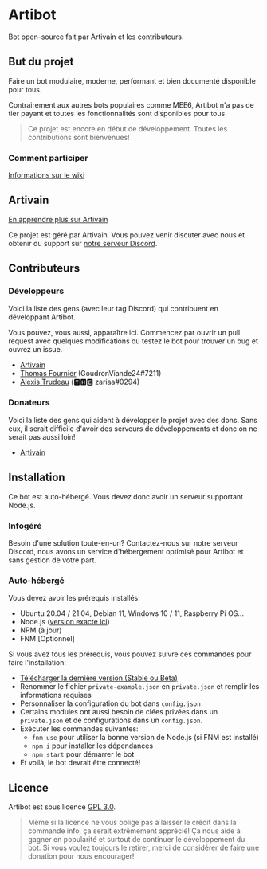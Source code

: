 # Artibot
Bot open-source fait par Artivain et les contributeurs.

## But du projet
Faire un bot modulaire, moderne, performant et bien documenté disponible pour tous. 

Contrairement aux autres bots populaires comme MEE6, Artibot n'a pas de tier payant et toutes les fonctionnalités sont disponibles pour tous. 

> Ce projet est encore en début de développement. Toutes les contributions sont bienvenues!

### Comment participer
[Informations sur le wiki](https://github.com/Artivain/artibot/wiki/Comment-participer)

## Artivain
[En apprendre plus sur Artivain](https://artivain.com/)

Ce projet est géré par Artivain. Vous pouvez venir discuter avec nous et obtenir du support sur [notre serveur Discord](https://discord.artivain.com/).

## Contributeurs

### Développeurs
Voici la liste des gens (avec leur tag Discord) qui contribuent en développant Artibot.

Vous pouvez, vous aussi, apparaître ici. Commencez par ouvrir un pull request avec quelques modifications ou testez le bot pour trouver un bug et ouvrez un issue.

 - [Artivain](https://github.com/Artivain)
 - [Thomas Fournier](https://github.com/GoudronViande24) (GoudronViande24#7211)
 - [Alexis Trudeau](https://github.com/Zariaa27) (🆃🅷🅴 zariaa#0294)

### Donateurs
Voici la liste des gens qui aident à développer le projet avec des dons. Sans eux, il serait difficile d'avoir des serveurs de développements et donc on ne serait pas aussi loin!

 - [Artivain](https://github.com/Artivain)

## Installation
Ce bot est auto-hébergé. Vous devez donc avoir un serveur supportant Node.js.

### Infogéré
Besoin d'une solution toute-en-un? Contactez-nous sur notre serveur Discord, nous avons un service d'hébergement optimisé pour Artibot et sans gestion de votre part.

### Auto-hébergé
Vous devez avoir les prérequis installés:
 - Ubuntu 20.04 / 21.04, Debian 11, Windows 10 / 11, Raspberry Pi OS...
 - Node.js ([version exacte ici](.node-version))
 - NPM (à jour)
 - FNM [Optionnel]

Si vous avez tous les prérequis, vous pouvez suivre ces commandes pour faire l'installation:
 - [Télécharger la dernière version (Stable ou Beta)](https://github.com/Artivain/artibot/releases)
 - Renommer le fichier `private-example.json` en `private.json` et remplir les informations requises
 - Personnaliser la configuration du bot dans `config.json`
 - Certains modules ont aussi besoin de clées privées dans un `private.json` et de configurations dans un `config.json`.
 - Exécuter les commandes suivantes:
	 - `fnm use` pour utiliser la bonne version de Node.js (si FNM est installé)
	 - `npm i` pour installer les dépendances
	 - `npm start` pour démarrer le bot
 - Et voilà, le bot devrait être connecté!

## Licence
Artibot est sous licence [GPL 3.0](LICENSE).

> Même si la licence ne vous oblige pas à laisser le crédit dans la commande info, ça serait extrêmement apprécié!
Ça nous aide à gagner en popularité et surtout de continuer le développement du bot. Si vous voulez toujours le retirer, merci de considérer de faire une donation pour nous encourager!
